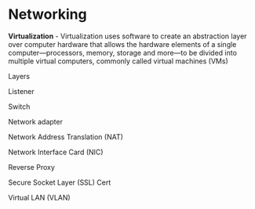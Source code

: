 # Networking

**Virtualization** - Virtualization uses software to create an abstraction layer over computer hardware that allows the hardware elements of a single computer—processors, memory, storage and more—to be divided into multiple virtual computers, commonly called virtual machines (VMs)

Layers

Listener

Switch

Network adapter

Network Address Translation (NAT)

Network Interface Card (NIC)

Reverse Proxy

Secure Socket Layer (SSL) Cert

Virtual LAN (VLAN)
